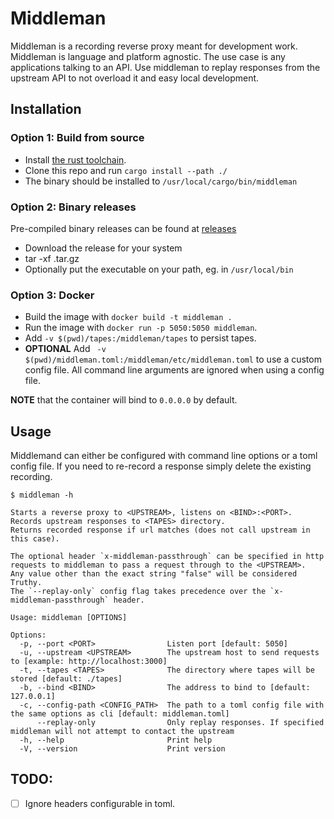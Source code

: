 # Middleman

Middleman is a recording reverse proxy meant for development work.
Middleman is language and platform agnostic.
The use case is any applications talking to an API. Use middleman to replay responses from the upstream API to not overload it and easy local development.

## Installation

### Option 1: Build from source

* Install [the rust toolchain](https://www.rust-lang.org/tools/install).
* Clone this repo and run `cargo install --path ./`
* The binary should be installed to `/usr/local/cargo/bin/middleman`

### Option 2: Binary releases

Pre-compiled binary releases can be found at [releases](https://github.com/A-Helberg/middleman/releases)
* Download the release for your system
* tar -xf <the download>.tar.gz
* Optionally put the executable on your path, eg. in `/usr/local/bin`

### Option 3: Docker

* Build the image with `docker build -t middleman .`
* Run the image with `docker run -p 5050:5050 middleman`.
* Add `-v $(pwd)/tapes:/middleman/tapes` to persist tapes.
* **OPTIONAL** Add ` -v $(pwd)/middleman.toml:/middleman/etc/middleman.toml` to use a custom config file. All command line arguments are ignored when using a config file.

**NOTE** that the container will bind to `0.0.0.0` by default.

## Usage
Middlemand can either be configured with command line options or a toml config file.
If you need to re-record a response simply delete the existing recording.

```text
$ middleman -h

Starts a reverse proxy to <UPSTREAM>, listens on <BIND>:<PORT>.
Records upstream responses to <TAPES> directory.
Returns recorded response if url matches (does not call upstream in this case).

The optional header `x-middleman-passthrough` can be specified in http requests to middleman to pass a request through to the <UPSTREAM>.
Any value other than the exact string "false" will be considered Truthy.
The `--replay-only` config flag takes precedence over the `x-middleman-passthrough` header.

Usage: middleman [OPTIONS]

Options:
  -p, --port <PORT>                Listen port [default: 5050]
  -u, --upstream <UPSTREAM>        The upstream host to send requests to [example: http://localhost:3000]
  -t, --tapes <TAPES>              The directory where tapes will be stored [default: ./tapes]
  -b, --bind <BIND>                The address to bind to [default: 127.0.0.1]
  -c, --config-path <CONFIG_PATH>  The path to a toml config file with the same options as cli [default: middleman.toml]
      --replay-only                Only replay responses. If specified middleman will not attempt to contact the upstream
  -h, --help                       Print help
  -V, --version                    Print version
```

## TODO:

- [ ] Ignore headers configurable in toml.
